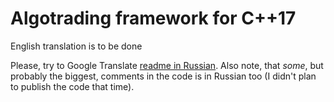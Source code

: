 # Algotrading framework for C++17

English translation is to be done

Please, try to Google Translate [readme in Russian](https://github.com/Arech/t18/blob/master/readme.ru.md). Also note, that _some_, but probably the biggest, comments in the code is in Russian too (I didn't plan to publish the code that time).

